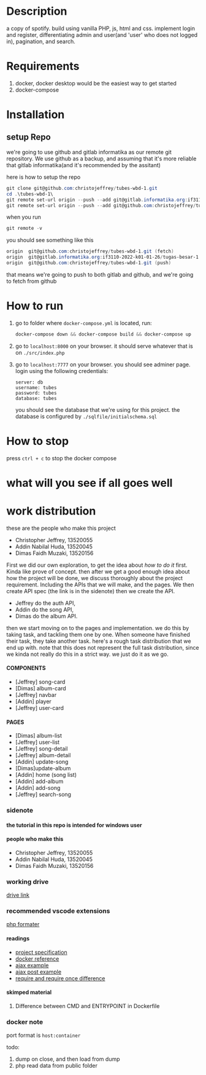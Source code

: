 # Description

a copy of spotify. build using vanilla PHP, js, html and css. implement login and register, differentiating admin and user(and 'user' who does not logged in), pagination, and search.

# Requirements

1. docker, docker desktop would be the easiest way to get started
2. docker-compose

# Installation

## setup Repo

we're going to use github and gitlab informatika as our remote git repository. We use github as a backup, and assuming that it's more reliable that gitlab informatika(and it's recommended by the assitant)

here is how to setup the repo

```powershell
git clone git@github.com:christojeffrey/tubes-wbd-1.git
cd .\tubes-wbd-1\
git remote set-url origin --push --add git@gitlab.informatika.org:if3110-2022-k01-01-26/tugas-besar-1.git
git remote set-url origin --push --add git@github.com:christojeffrey/tubes-wbd-1.git
```

when you run

```powershell
git remote -v
```

you should see something like this

```powershell
origin  git@github.com:christojeffrey/tubes-wbd-1.git (fetch)
origin  git@gitlab.informatika.org:if3110-2022-k01-01-26/tugas-besar-1.git (push)
origin  git@github.com:christojeffrey/tubes-wbd-1.git (push)
```

that means we're going to push to both gitlab and github, and we're going to fetch from github

# How to run

1. go to folder where `docker-compose.yml` is located, run:

   ```powershell
   docker-compose down && docker-compose build && docker-compose up
   ```

2. go to `localhost:8000` on your browser. it should serve whatever that is on `./src/index.php`
3. go to `localhost:7777` on your browser. you should see adminer page. login using the following credentials:

   ```
   server: db
   username: tubes
   password: tubes
   database: tubes
   ```

   you should see the database that we're using for this project. the database is configured by `./sqlfile/initialschema.sql`

# How to stop

press `ctrl + c` to stop the docker compose

# what will you see if all goes well

# work distribution

these are the people who make this project

- Christopher Jeffrey, 13520055
- Addin Nabilal Huda, 13520045
- Dimas Faidh Muzaki, 13520156

First we did our own exploration, to get the idea about _how to do it_ first. Kinda like prove of concept. then after we get a good enough idea about how the project will be done, we discuss thoroughly about the project requirement. Including the APIs that we will make, and the pages. We then create API spec (the link is in the sidenote) then we create the API.

- Jeffrey do the auth API,
- Addin do the song API,
- Dimas do the album API.

then we start moving on to the pages and implementation. we do this by taking task, and tackling them one by one. When someone have finished their task, they take another task. here's a rough task distribution that we end up with. note that this does not represent the full task distribution, since we kinda not really do this in a strict way. we just do it as we go.

#### COMPONENTS

- [Jeffrey] song-card
- [Dimas] album-card
- [Jeffrey] navbar
- [Addin] player
- [Jeffrey] user-card

#### PAGES

- [Dimas] album-list
- [Jeffrey] user-list
- [Jeffrey] song-detail
- [Jeffrey] album-detail
- [Addin] update-song
- [Dimas]update-album
- [Addin] home (song list)
- [Addin] add-album
- [Addin] add-song
- [Jeffrey] search-song

### sidenote

#### the tutorial in this repo is intended for windows user

#### people who make this

- Christopher Jeffrey, 13520055
- Addin Nabilal Huda, 13520045
- Dimas Faidh Muzaki, 13520156

### working drive

[drive link](https://drive.google.com/drive/folders/1gtFksY_fHIAS5xdsUdHUGRMqDG4VUcrX?usp=sharing)

### recommended vscode extensions

[php formater](https://marketplace.visualstudio.com/items?itemName=rifi2k.format-html-in-php)

#### readings

- [project specification](https://docs.google.com/document/d/1bdYy1bAk6tpwYCZfqUxErCIJuESzfYH-n8ijvaNP_Jg/edit)
- [docker reference](https://www.section.io/engineering-education/dockerized-php-apache-and-mysql-container-development-environment/)
- [ajax example](https://www.w3schools.com/php/php_ajax_php.asp)
- [ajax post example](https://stackoverflow.com/questions/9713058/send-post-data-using-xmlhttprequest)
- [require and require once difference](<https://www.geeksforgeeks.org/difference-between-require-and-require_once-in-php/#:~:text=%3F%3E,-Output%3A&text=The%20require()%20function%20is%20used%20to%20include%20a%20PHP,will%20not%20include%20it%20again.>)

#### skimped material

1. Difference between CMD and ENTRYPOINT in Dockerfile

### docker note

port format is `host:container`

todo:

1. dump on close, and then load from dump
2. php read data from public folder
